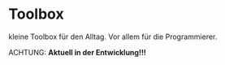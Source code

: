 # Toolbox
kleine Toolbox für den Alltag. Vor allem für die Programmierer.



ACHTUNG:
**Aktuell in der Entwicklung!!!**
